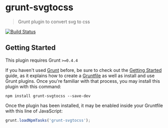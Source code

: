 # grunt-svgtocss

> Grunt plugin to convert svg to css

[![Build Status](https://travis-ci.org/kajyr/grunt-svgtocss.svg)](https://travis-ci.org/kajyr/grunt-svgtocss)

## Getting Started
This plugin requires Grunt `>=0.4.4`

If you haven't used [Grunt](http://gruntjs.com/) before, be sure to check out the [Getting Started](http://gruntjs.com/getting-started) guide, as it explains how to create a [Gruntfile](http://gruntjs.com/sample-gruntfile) as well as install and use Grunt plugins. Once you're familiar with that process, you may install this plugin with this command:

```shell
npm install grunt-svgtocss --save-dev
```

Once the plugin has been installed, it may be enabled inside your Gruntfile with this line of JavaScript:

```js
grunt.loadNpmTasks('grunt-svgtocss');
```

